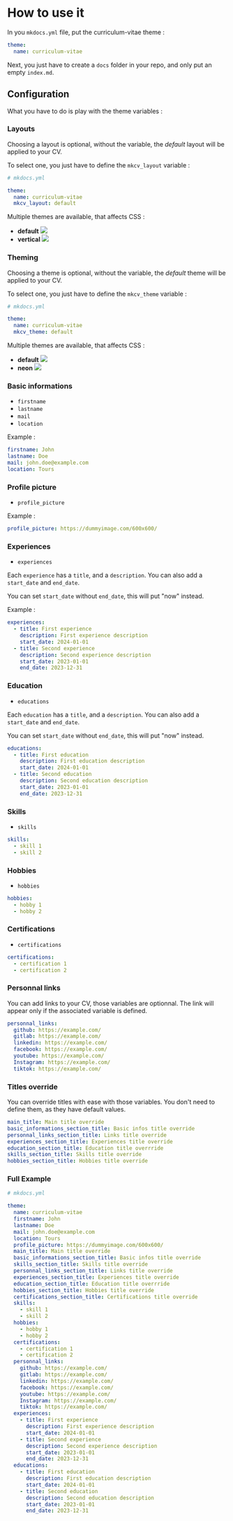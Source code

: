 # How to use it

In you `mkdocs.yml` file, put the curriculum-vitae theme :

```yml
theme:
  name: curriculum-vitae
```

Next, you just have to create a `docs` folder in your repo, and only put an empty `index.md`.

## Configuration

What you have to do is play with the theme variables :

### Layouts

Choosing a layout is optional, without the variable, the *default* layout will be applied to your CV.

To select one, you just have to define the `mkcv_layout` variable :

```yml
# mkdocs.yml

theme:
  name: curriculum-vitae
  mkcv_layout: default
```

Multiple themes are available, that affects CSS :

- **default**
  ![](assets/layouts/default.png)
- **vertical**
  ![](assets/layouts/vertical.png)

### Theming

Choosing a theme is optional, without the variable, the *default* theme will be applied to your CV.

To select one, you just have to define the `mkcv_theme` variable :

```yml
# mkdocs.yml

theme:
  name: curriculum-vitae
  mkcv_theme: default
```

Multiple themes are available, that affects CSS :

- **default**
  ![](assets/themes/default.png)
- **neon**
  ![](assets/themes/neon.png)

### Basic informations

- `firstname`
- `lastname`
- `mail`
- `location`

Example :

```yml
firstname: John
lastname: Doe
mail: john.doe@example.com
location: Tours
```

### Profile picture

- `profile_picture`

Example :

```yml
profile_picture: https://dummyimage.com/600x600/
```

### Experiences

- `experiences`

Each `experience` has a `title`, and a `description`. You can also add a `start_date` and `end_date`.

You can set `start_date` without `end_date`, this will put "now" instead.

Example :

```yml
experiences:
  - title: First experience
    description: First experience description
    start_date: 2024-01-01
  - title: Second experience
    description: Second experience description
    start_date: 2023-01-01
    end_date: 2023-12-31
```

### Education

- `educations`

Each `education` has a `title`, and a `description`. You can also add a `start_date` and `end_date`.

You can set `start_date` without `end_date`, this will put "now" instead.

```yml
educations:
  - title: First education
    description: First education description
    start_date: 2024-01-01
  - title: Second education
    description: Second education description
    start_date: 2023-01-01
    end_date: 2023-12-31
```

### Skills

- `skills`

```yml
skills:
  - skill 1
  - skill 2
```

### Hobbies

- `hobbies`

```yml
hobbies:
  - hobby 1
  - hobby 2
```

### Certifications

- `certifications`

```yml
certifications:
  - certification 1
  - certification 2
```

### Personnal links

You can add links to your CV, those variables are optionnal. The link will appear only if the associated variable is defined.

```yml
personnal_links:
  github: https://example.com/
  gitlab: https://example.com/
  linkedin: https://example.com/
  facebook: https://example.com/
  youtube: https://example.com/
  Instagram: https://example.com/
  tiktok: https://example.com/
```

### Titles override

You can override titles with ease with those variables. You don't need to define them, as they have default values.

```yml
main_title: Main title override
basic_informations_section_title: Basic infos title override
personnal_links_section_title: Links title override
experiences_section_title: Experiences title override
education_section_title: Education title overrride
skills_section_title: Skills title override
hobbies_section_title: Hobbies title override
```

### Full Example

```yml
# mkdocs.yml

theme:
  name: curriculum-vitae
  firstname: John
  lastname: Doe
  mail: john.doe@example.com
  location: Tours
  profile_picture: https://dummyimage.com/600x600/
  main_title: Main title override
  basic_informations_section_title: Basic infos title override
  skills_section_title: Skills title override
  personnal_links_section_title: Links title override
  experiences_section_title: Experiences title override
  education_section_title: Education title overrride
  hobbies_section_title: Hobbies title override
  certifications_section_title: Certifications title override
  skills:
    - skill 1
    - skill 2
  hobbies:
    - hobby 1
    - hobby 2
  certifications:
    - certification 1
    - certification 2
  personnal_links:
    github: https://example.com/
    gitlab: https://example.com/
    linkedin: https://example.com/
    facebook: https://example.com/
    youtube: https://example.com/
    Instagram: https://example.com/
    tiktok: https://example.com/
  experiences:
    - title: First experience
      description: First experience description
      start_date: 2024-01-01
    - title: Second experience
      description: Second experience description
      start_date: 2023-01-01
      end_date: 2023-12-31
  educations:
    - title: First education
      description: First education description
      start_date: 2024-01-01
    - title: Second education
      description: Second education description
      start_date: 2023-01-01
      end_date: 2023-12-31
```

